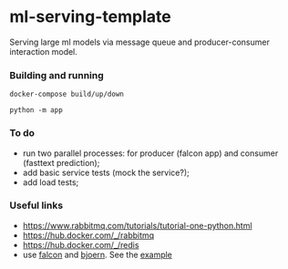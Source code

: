 # ml-serving-template
Serving large ml models via message queue and producer-consumer interaction model.  

### Building and running  

```
docker-compose build/up/down
```  

```
python -m app
```  

### To do  
 - run two parallel processes: for producer (falcon app) and consumer (fasttext prediction);  
 - add basic service tests (mock the service?);  
 - add load tests;  

### Useful links  
 - https://www.rabbitmq.com/tutorials/tutorial-one-python.html  
 - https://hub.docker.com/_/rabbitmq  
 - https://hub.docker.com/_/redis  
 - use [falcon](https://falcon.readthedocs.io/en/stable/) and [bjoern](https://github.com/jonashaag/bjoern). See the [example](https://alexpnt.github.io/2018/01/06/fast-inference-falcon-bjoern/)  
